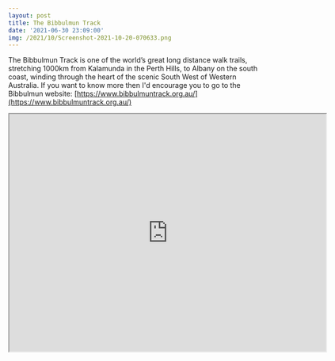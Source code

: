 ```yaml
---
layout: post
title: The Bibbulmun Track
date: '2021-06-30 23:09:00'
img: /2021/10/Screenshot-2021-10-20-070633.png
---
```


The Bibbulmun Track is one of the world’s great long distance walk trails, stretching 1000km from Kalamunda in the Perth Hills, to Albany on the south coast, winding through the heart of the scenic South West of Western Australia. If you want to know more then I'd encourage you to go to the Bibbulmun website: [https://www.bibbulmuntrack.org.au/](https://www.bibbulmuntrack.org.au/)

<iframe src="https://www.google.com/maps/d/embed?mid=1xzxFNmova1j-v9HCbMqb7QzQaE4&hl=en_US&ehbc=2E312F" width="640" height="480"></iframe>